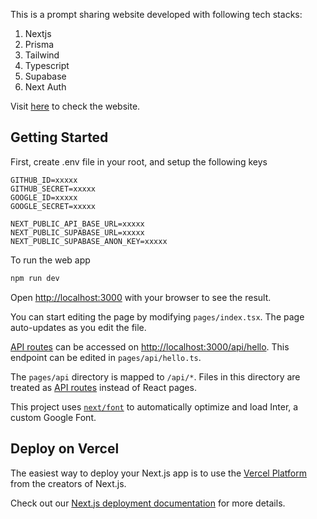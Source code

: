 This is a prompt sharing website developed with following tech stacks:

1. Nextjs
2. Prisma
3. Tailwind
4. Typescript
5. Supabase
6. Next Auth

Visit [here](prompt-book.vercel.app) to check the website. 

## Getting Started

First, create .env file in your root, and setup the following keys

```
GITHUB_ID=xxxxx
GITHUB_SECRET=xxxxx
GOOGLE_ID=xxxxx
GOOGLE_SECRET=xxxxx

NEXT_PUBLIC_API_BASE_URL=xxxxx
NEXT_PUBLIC_SUPABASE_URL=xxxxx
NEXT_PUBLIC_SUPABASE_ANON_KEY=xxxxx

```

To run the web app
```bash
npm run dev
```

Open [http://localhost:3000](http://localhost:3000) with your browser to see the result.

You can start editing the page by modifying `pages/index.tsx`. The page auto-updates as you edit the file.

[API routes](https://nextjs.org/docs/api-routes/introduction) can be accessed on [http://localhost:3000/api/hello](http://localhost:3000/api/hello). This endpoint can be edited in `pages/api/hello.ts`.

The `pages/api` directory is mapped to `/api/*`. Files in this directory are treated as [API routes](https://nextjs.org/docs/api-routes/introduction) instead of React pages.

This project uses [`next/font`](https://nextjs.org/docs/basic-features/font-optimization) to automatically optimize and load Inter, a custom Google Font.


## Deploy on Vercel

The easiest way to deploy your Next.js app is to use the [Vercel Platform](https://vercel.com/new?utm_medium=default-template&filter=next.js&utm_source=create-next-app&utm_campaign=create-next-app-readme) from the creators of Next.js.

Check out our [Next.js deployment documentation](https://nextjs.org/docs/deployment) for more details.

